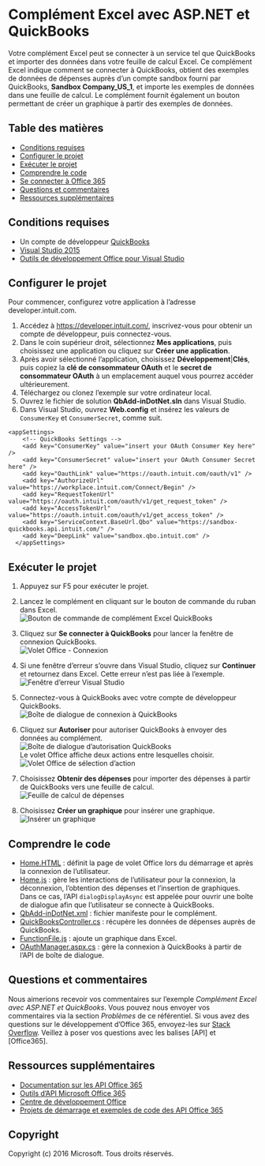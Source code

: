 # Complément Excel avec ASP.NET et QuickBooks

Votre complément Excel peut se connecter à un service tel que QuickBooks et importer des données dans votre feuille de calcul Excel. Ce complément Excel indique comment se connecter à QuickBooks, obtient des exemples de données de dépenses auprès d’un compte sandbox fourni par QuickBooks, **Sandbox Company_US_1**, et importe les exemples de données dans une feuille de calcul. Le complément fournit également un bouton permettant de créer un graphique à partir des exemples de données.

## Table des matières

* [Conditions requises](#prerequisites)
* [Configurer le projet](#configure-the-project)
* [Exécuter le projet](#run-the-project)
* [Comprendre le code](#understand-the-code)
* [Se connecter à Office 365](#connect-to-office-365)
* [Questions et commentaires](#questions-and-comments)
* [Ressources supplémentaires](#additional-resources)

## Conditions requises

* Un compte de développeur [QuickBooks](https://developer.intuit.com/)
* [Visual Studio 2015](https://www.visualstudio.com/downloads/download-visual-studio-vs.aspx)
* [Outils de développement Office pour Visual Studio](https://www.visualstudio.com/en-us/features/office-tools-vs.aspx)

## Configurer le projet

Pour commencer, configurez votre application à l’adresse developer.intuit.com.

1. Accédez à https://developer.intuit.com/, inscrivez-vous pour obtenir un compte de développeur, puis connectez-vous.
2. Dans le coin supérieur droit, sélectionnez **Mes applications**, puis choisissez une application ou cliquez sur **Créer une application**. 
3. Après avoir sélectionné l’application, choisissez **Développement**|**Clés**, puis copiez la **clé de consommateur OAuth** et le **secret de consommateur OAuth** à un emplacement auquel vous pourrez accéder ultérieurement.
4. Téléchargez ou clonez l’exemple sur votre ordinateur local.
5. Ouvrez le fichier de solution **QbAdd-inDotNet.sln** dans Visual Studio.
6. Dans Visual Studio, ouvrez **Web.config** et insérez les valeurs de `ConsumerKey` et `ConsumerSecret`, comme suit.

```
<appSettings>
    <!-- QuickBooks Settings -->
    <add key="ConsumerKey" value="insert your OAuth Consumer Key here" />
    <add key="ConsumerSecret" value="insert your OAuth Consumer Secret here" />
    <add key="OauthLink" value="https://oauth.intuit.com/oauth/v1" />
    <add key="AuthorizeUrl" value="https://workplace.intuit.com/Connect/Begin" />
    <add key="RequestTokenUrl" value="https://oauth.intuit.com/oauth/v1/get_request_token" />
    <add key="AccessTokenUrl" value="https://oauth.intuit.com/oauth/v1/get_access_token" />
    <add key="ServiceContext.BaseUrl.Qbo" value="https://sandbox-quickbooks.api.intuit.com/" />
    <add key="DeepLink" value="sandbox.qbo.intuit.com" />
  </appSettings>
```

## Exécuter le projet

1. Appuyez sur F5 pour exécuter le projet.

2. Lancez le complément en cliquant sur le bouton de commande du ruban dans Excel.<br><img src="../readme-images/readme_command_image.PNG" alt="Bouton de commande de complément Excel QuickBooks"></img>  

3. Cliquez sur **Se connecter à QuickBooks** pour lancer la fenêtre de connexion QuickBooks.<br><img src="../readme-images/readme_image_taskpane.PNG" alt="Volet Office - Connexion"></img>

4. Si une fenêtre d’erreur s’ouvre dans Visual Studio, cliquez sur **Continuer** et retournez dans Excel. Cette erreur n’est pas liée à l’exemple.<br><img src="../readme-images/readme_image_error.PNG" alt="Fenêtre d’erreur Visual Studio"></img>

5. Connectez-vous à QuickBooks avec votre compte de développeur QuickBooks.<br><img src="../readme-images/readme_image_signin.PNG" alt="Boîte de dialogue de connexion à QuickBooks"></img>

6. Cliquez sur **Autoriser** pour autoriser QuickBooks à envoyer des données au complément.<br><img src="../readme-images/readme_image_authorize.PNG" alt="Boîte de dialogue d’autorisation QuickBooks"></img> <br> Le volet Office affiche deux actions entre lesquelles choisir.<br><img src="../readme-images/readme_image_action.PNG" alt="Volet Office de sélection d’action"></img>

8. Choisissez **Obtenir des dépenses** pour importer des dépenses à partir de QuickBooks vers une feuille de calcul. <br><img src="../readme-images/readme_image_expenses.PNG" alt="Feuille de calcul de dépenses"></img>

9. Choisissez **Créer un graphique** pour insérer une graphique. <br><img src="../readme-images/readme_image_chart.PNG" alt="Insérer un graphique"></img>

## Comprendre le code

* [Home.HTML](QbAdd-inDotNetWeb/Home.html) : définit la page de volet Office lors du démarrage et après la connexion de l’utilisateur.
* [Home.js](QbAdd-inDotNetWeb/Home.js) : gère les interactions de l’utilisateur pour la connexion, la déconnexion, l’obtention des dépenses et l’insertion de graphiques. Dans ce cas, l’API `dialogDisplayAsync` est appelée pour ouvrir une boîte de dialogue afin que l’utilisateur se connecte à QuickBooks.
* [QbAdd-inDotNet.xml](QbAdd-inDotNet/QbAdd-inDotNetManifest/QbAdd-inDotNet.xml) : fichier manifeste pour le complément. 
* [QuickBooksController.cs](QbAdd-inDotNetWeb/Controllers/QuickBooksController.cs) : récupère les données de dépenses auprès de QuickBooks.
* [FunctionFile.js](QbAdd-inDotNetWeb/Functions/FunctionFile.js) : ajoute un graphique dans Excel.
* [OAuthManager.aspx.cs](QbAdd-inDotNetWeb/OAuthManager.aspx.cs) : gère la connexion à QuickBooks à partir de l’API de boîte de dialogue.

## Questions et commentaires

Nous aimerions recevoir vos commentaires sur l’exemple *Complément Excel avec ASP.NET et QuickBooks*. Vous pouvez nous envoyer vos commentaires via la section *Problèmes* de ce référentiel. Si vous avez des questions sur le développement d’Office 365, envoyez-les sur [Stack Overflow](http://stackoverflow.com/questions/tagged/Office365+API). Veillez à poser vos questions avec les balises [API] et [Office365].

## Ressources supplémentaires

* [Documentation sur les API Office 365](http://msdn.microsoft.com/office/office365/howto/platform-development-overview)
* [Outils d’API Microsoft Office 365](https://visualstudiogallery.msdn.microsoft.com/a15b85e6-69a7-4fdf-adda-a38066bb5155)
* [Centre de développement Office](http://dev.office.com/)
* [Projets de démarrage et exemples de code des API Office 365](http://msdn.microsoft.com/en-us/office/office365/howto/starter-projects-and-code-samples)

## Copyright
Copyright (c) 2016 Microsoft. Tous droits réservés.

